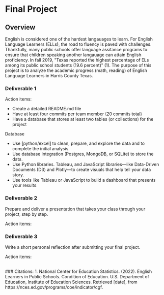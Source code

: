 # Final Project

## Overview
English is considered one of the hardest langauages to learn. For English Language Learners (ELLs), the road to fluency is paved with challenges. Thankfully, many public schools offer language assitance programs to ensure that children speaking another langauage can attain English proficiency. In fall 2019, "Texas reported the highest percentage of ELs among its public school students (19.6 percent)" (1). The purpose of this project is to analyze the academic progress (math, reading) of English Language Learners in Harris County Texas. 

### Deliverable 1
Action items:
- Create a detailed README.md file
- Have at least four commits per team member (20 commits total)
- Have a database that stores at least two tables (or collections) for the project

Database
- Use [python/excel] to clean, prepare, and explore the data and to complete the initial analysis. 
- Use database integration (Postgres, MongoDB, or SQLite) to store the data. 
- Use Python libraries. Tableau, and JavaScript libraries—like Data-Driven Documents (D3) and Plotly—to create visuals that help tell your data story.
- Use tools like Tableau or JavaScript to build a dashboard that presents your results



### Deliverable 2
Prepare and deliver a presentation that takes your class through your project, step by step.

Action items:



### Deliverable 3
Write a short personal reflection after submitting your final project.

Action items:





<br>
### Citations:
1. National Center for Education Statistics. (2022). English Learners in Public Schools. Condition of Education. U.S. Department of Education, Institute of Education Sciences. Retrieved [date], from https://nces.ed.gov/programs/coe/indicator/cgf.
